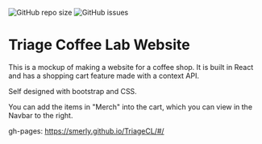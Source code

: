 ![GitHub repo size](https://img.shields.io/github/repo-size/Smerly/TriageCL)
![GitHub issues](https://img.shields.io/github/issues/Smerly/TriageCL)

# Triage Coffee Lab Website

This is a mockup of making a website for a coffee shop. It is built in React and has a shopping cart feature made with a context API.

Self designed with bootstrap and CSS.

You can add the items in "Merch" into the cart, which you can view in the Navbar to the right.

gh-pages: https://smerly.github.io/TriageCL/#/
